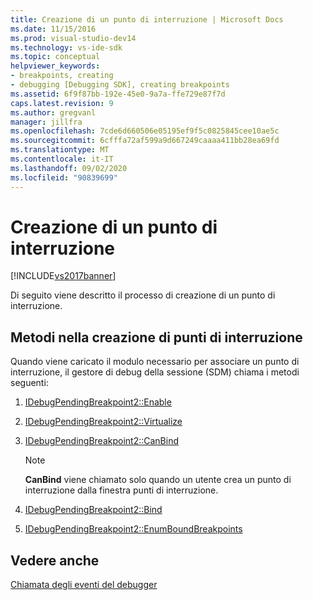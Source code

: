 ```yaml
---
title: Creazione di un punto di interruzione | Microsoft Docs
ms.date: 11/15/2016
ms.prod: visual-studio-dev14
ms.technology: vs-ide-sdk
ms.topic: conceptual
helpviewer_keywords:
- breakpoints, creating
- debugging [Debugging SDK], creating breakpoints
ms.assetid: 6f9f87bb-192e-45e0-9a7a-ffe729e87f7d
caps.latest.revision: 9
ms.author: gregvanl
manager: jillfra
ms.openlocfilehash: 7cde6d660506e05195ef9f5c0825845cee10ae5c
ms.sourcegitcommit: 6cfffa72af599a9d667249caaaa411bb28ea69fd
ms.translationtype: MT
ms.contentlocale: it-IT
ms.lasthandoff: 09/02/2020
ms.locfileid: "90839699"
---
```

# <a name="creating-a-breakpoint"></a>Creazione di un punto di interruzione
[!INCLUDE[vs2017banner](../../includes/vs2017banner.md)]

Di seguito viene descritto il processo di creazione di un punto di interruzione.  
  
## <a name="methods-in-breakpoint-creation"></a>Metodi nella creazione di punti di interruzione  
 Quando viene caricato il modulo necessario per associare un punto di interruzione, il gestore di debug della sessione (SDM) chiama i metodi seguenti:  
  
1. [IDebugPendingBreakpoint2::Enable](../../extensibility/debugger/reference/idebugpendingbreakpoint2-enable.md)  
  
2. [IDebugPendingBreakpoint2::Virtualize](../../extensibility/debugger/reference/idebugpendingbreakpoint2-virtualize.md)  
  
3. [IDebugPendingBreakpoint2::CanBind](../../extensibility/debugger/reference/idebugpendingbreakpoint2-canbind.md)  
  
    > [!NOTE]
    > **CanBind** viene chiamato solo quando un utente crea un punto di interruzione dalla finestra punti di interruzione.  
  
4. [IDebugPendingBreakpoint2::Bind](../../extensibility/debugger/reference/idebugpendingbreakpoint2-bind.md)  
  
5. [IDebugPendingBreakpoint2::EnumBoundBreakpoints](../../extensibility/debugger/reference/idebugpendingbreakpoint2-enumboundbreakpoints.md)  
  
## <a name="see-also"></a>Vedere anche  
 [Chiamata degli eventi del debugger](../../extensibility/debugger/calling-debugger-events.md)
